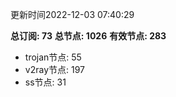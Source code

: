 更新时间2022-12-03 07:40:29

**总订阅: 73**
**总节点: 1026**
**有效节点: 283**
- trojan节点: 55
- v2ray节点: 197
- ss节点: 31
